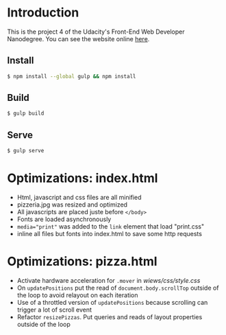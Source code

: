 # Introduction

This is the project 4 of the Udacity's Front-End Web Developer Nanodegree.
You can see the website online [here](http://ludovio.github.io/frontend-nanodegree-mobile-portfolio).

## Install

```sh
$ npm install --global gulp && npm install
```

## Build

```sh
$ gulp build
```

## Serve

```sh
$ gulp serve
```

# Optimizations: index.html

* Html, javascript and css files are all minified
* pizzeria.jpg was resized and optimized
* All javascripts are placed juste before `</body>`
* Fonts are loaded asynchronously
* `media="print"` was added to the `link` element that load "print.css"
* inline all files but fonts into index.html to save some http requests

# Optimizations: pizza.html

* Activate hardware acceleration for `.mover` in *wiews/css/style.css*
* On `updatePositions` put the read of `document.body.scrollTop` outside of the loop to avoid relayout on each iteration
* Use of a throttled version of `updatePositions` because scrolling can trigger a lot of scroll event
* Refactor `resizePizzas`. Put queries and reads of layout properties outside of the loop